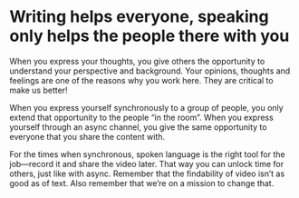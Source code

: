 # Writing helps everyone, speaking only helps the people there with you
When you express your thoughts, you give others the opportunity to understand your perspective and background. Your opinions, thoughts and feelings are one of the reasons why you work here. They are critical to make us better!

When you express yourself synchronously to a group of people, you only extend that opportunity to the people “in the room”. When you express yourself through an async channel, you give the same opportunity to everyone that you share the content with.

For the times when synchronous, spoken language is the right tool for the job—record it and share the video later. That way you can unlock time for others, just like with async. Remember that the findability of video isn’t as good as of text. Also remember that we’re on a mission to change that.